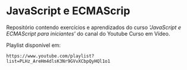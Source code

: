# JavaScript e ECMAScrip 

Repositório contendo exercícios e aprendizados do curso _'JavaScript e ECMAScript para iniciantes'_ do canal do Youtube Curso em Vídeo.



Playlist disponível em:

````
https://www.youtube.com/playlist?list=PLHz_AreHm4dlsK3Nr9GVvXCbpQyHQl1o1
````

